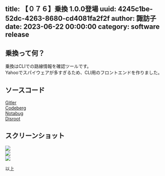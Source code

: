 title: 【０７６】乗換 1.0.0登場
uuid: 4245c1be-52dc-4263-8680-cd4081fa2f2f
author: 諏訪子
date: 2023-06-22 00:00:00
category: software release
----
## 乗換って何？

乗換はCLIでの路線情報を確認ツールです。\
Yahooでスパイウェアが多すぎるため、CLI用のフロントエンドを作りました。

## ソースコード

[Gitler](https://gitler.moe/suwako/norikae)\
[Codeberg](https://codeberg.org/TechnicalSuwako/norikae)\
[Notabug](https://notabug.org/TechnicalSuwako/norikae)\
[Disroot](https://git.disroot.org/TechnicalSuwako/norikae)

## スクリーンショット

![](https://ass.technicalsuwako.moe/Screenshot_20230622_224604.png)\
![](https://ass.technicalsuwako.moe/Screenshot_20230622_224729.png)\
![](https://ass.technicalsuwako.moe/Screenshot_20230622_224917.png)

以上
